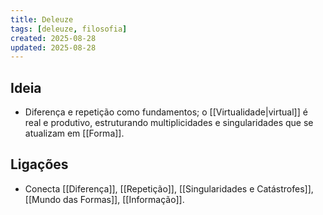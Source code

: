 ```yaml
---
title: Deleuze
tags: [deleuze, filosofia]
created: 2025-08-28
updated: 2025-08-28
---
```


## Ideia
- Diferença e repetição como fundamentos; o [[Virtualidade|virtual]] é real e produtivo, estruturando multiplicidades e singularidades que se atualizam em [[Forma]].

## Ligações
- Conecta [[Diferença]], [[Repetição]], [[Singularidades e Catástrofes]], [[Mundo das Formas]], [[Informação]].
